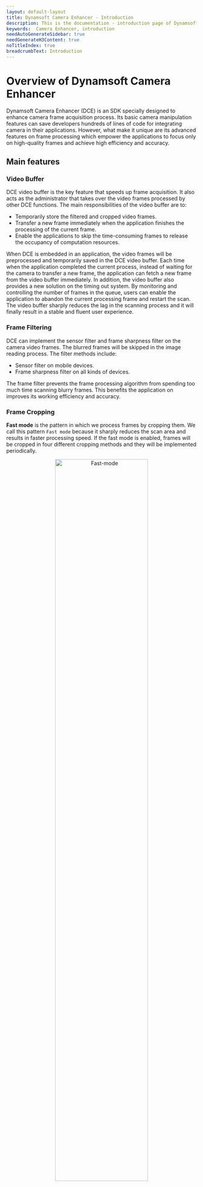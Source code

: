 ```yaml
---
layout: default-layout
title: Dynamsoft Camera Enhancer - Introduction
description: This is the documentation - introduction page of Dynamsoft Camera Enhancer.
keywords:  Camera Enhancer, introduction
needAutoGenerateSidebar: true
needGenerateH3Content: true
noTitleIndex: true
breadcrumbText: Introduction
---
```


# Overview of Dynamsoft Camera Enhancer

Dynamsoft Camera Enhancer (DCE) is an SDK specially designed to enhance camera frame acquisition process. Its basic camera manipulation features can save developers hundreds of lines of code for integrating camera in their applications. However, what make it unique are its advanced features on frame processing which empower the applications to focus only on high-quality frames and achieve high efficiency and accuracy.

## Main features

### Video Buffer

DCE video buffer is the key feature that speeds up frame acquisition. It also acts as the administrator that takes over the video frames processed by other DCE functions. The main responsibilities of the video buffer are to:

- Temporarily store the filtered and cropped video frames.
- Transfer a new frame immediately when the application finishes the processing of the current frame.
- Enable the applications to skip the time-consuming frames to release the occupancy of computation resources.

When DCE is embedded in an application, the video frames will be preprocessed and temporarily saved in the DCE video buffer. Each time when the application completed the current process, instead of waiting for the camera to transfer a new frame, the application can fetch a new frame from the video buffer immediately. In addition, the video buffer also provides a new solution on the timing out system. By monitoring and controlling the number of frames in the queue, users can enable the application to abandon the current processing frame and restart the scan. The video buffer sharply reduces the lag in the scanning process and it will finally result in a stable and fluent user experience.

### Frame Filtering

DCE can implement the sensor filter and frame sharpness filter on the camera video frames. The blurred frames will be skipped in the image reading process. The filter methods include:

- Sensor filter on mobile devices.
- Frame sharpness filter on all kinds of devices.

The frame filter prevents the frame processing algorithm from spending too much time scanning blurry frames. This benefits the application on improves its working efficiency and accuracy.

### Frame Cropping

**Fast mode** is the pattern in which we process frames by cropping them. We call this pattern `Fast mode` because it sharply reduces the scan area and results in faster processing speed. If the fast mode is enabled, frames will be cropped in four different cropping methods and they will be implemented periodically.

<div align="center">
    <p><img src="overview/assets/Fast-mode.png" width="70%" alt="Fast-mode"></p>
    <p>How fast mode is cropping frames</p>
</div>

### Auto Focus

For the low-end cameras, DCE enables users to make autofocus settings on controlling the camera proactively so that we will not stay on the blurry frames. Other focus settings are also available for users to deploy more personalized and advanced camera focus settings.

### Auto Zoom

If the barcode reader is enabled at the same time when DCE is working, we can use the intermediate result of the barcode reader to predetermine the area of interest. DCE will let the camera zoom in to approach the interest area on the occasion that the system did not receive the final result but the intermediate result is available. The zoom factor will be reset if the application decodes on the barcode successfully.

### Regular Camera Control

Last but not least, we incorporated camera control APIs in the SDK. The benefits of these APIs are:

- Enable users to add camera functionality with a few lines of code
- Unified experience on iOS/Android

With these features, users can easily integrate the camera and enable certain features when required so that the rest of the application logic can get high-quality images to process, which results in:

- Speed up on barcode or text reading.
- Less misreading rate.
- More convenient timing out system
- High standard camera control.

### UI Configuration

For users who are using Dynamsoft products, you might have the requirements to enhance the visual experience of the UI or improve the interaction on video streaming processing. DCE UI Configuration APIs can help you to quickly create static or interactable UI elements on the view. When working with DCE UI configuration APIs, you can either use the preset UI conponments or create user defined graphics.

<div align="center">
    <p><img src="overview/assets/ui-configuration.png" width="70%" alt="ui-configuration"></p>
    <p>DCE UI Configuration APIs</p>
</div>

## Usage Scenarios

### Smooth, Silky and Stable Video Streaming Processing

In traditional scan modes, the fluency of video streaming processing are always limmited by  the frame rate of the camera. DCE video buffer make it possible for user

### Interact when Scanning Documents

When scanning the documents, users can use DCE UI configuration APIs to create editable quad borders arround the detected quad areas.

<div align="center">
    <p><img src="overview/assets/document-scanner.png" width="70%" alt="document-scan"></p>
    <p>Document Scanner</p>
</div>

### Long-Distance Barcode Decoding

With the help of DCE, users no longer need to manually approach the barcode area when decoding on the barcode that far from the camera. When a barcode area is found but failed to be decoded, DCE enables the camera to zoom in to the barcode area automatically. Once the barcode is decoded successfully, the zoom factor will be restored to the default value.

### Low-End Devices

Bounded up with camera performance, it is always a huge challenge for camera-related applications to perform well on low-end devices. DCE is breaking through these hardware issues by enabling high-standard autofocus and frame filter functions. DCE focus APIs enable users to apply high-standard focus settings, which help the devices to capture higher standard images. In the meanwhile, the frame filter pattern of DCE enables the application to skip processing the low-quality frames.

## SDK Structure

### Class Structure

**Primary Class**

| Class Name | Description |
| ---------- | ----------- |
| `CameraEnhancer` | The main class that contains all camera control APIs. |

Camera Enhancer is the class that integrate regularcamera control APIs. You can apply basic camera configurations and also enable advanced features via CameraEnhancer class. While `CameraEnhancer` class taking control of the camera, `DCECameraView` is the class that responsible for displaying the video streaming on the UI when the camera is opened.

**UI Classes**

| Class Name | Description |
| ---------- | ----------- |
| `DCECameraView` | The view that displays video streaming. APIs are available to add UI elements on the view. |
| `DCEImageEditorView` | The view that displays the static image. APIs are available to add editable UI elements on the view. |

<div align="center">
    <p><img src="overview/assets/views.jpg" width="70%" alt="cameraview-editorview"></p>
    <p>DCECameraView & DCEImageEditorView</p>
</div>

`DCECameraView` and `DCEImageEditorView` are UI view classes that display and administrate video, image and other UI elements. The UI element on the view can visualize the output of other dynamsoft products, which enhance the interaction of a scanner app.

DCECameraView is the view of video streaming. It reflects the changes on the camera.

**Auxiliary Classes**

| Class Name | Description |
| ---------- | ----------- |
| `DCEFrame` | The struct the stores image data of video frame and ohther frame information. |
| `DrawingItem` | The UI elements that can be displayed on DCE views. |
| `RectDrawingItem` | The `DrawingItem` with media type rectangle. |
| `QuadDrawingItem` | The `DrawingItem` with media type quadrilateral. |
| `TextDrawingItem` | The `DrawingItem` with media type text. |
| `DCEDrawingLayer` | The layer that contains the `DrawingItems`. |
| `DrawingStyle` | The style of DrawingItems. It contains colour and font styles. |
| `DrawingStyleManager` | The class that can create and manage the `DrawingStyles`. |

## Programming language

Dynamsoft Camera Enhancer is now available for the following programming languages:

- **JavaScript** for Browsers (only limited features at present)
- **Java** for Android
- **Objective-C** & **Swift** for iOS

